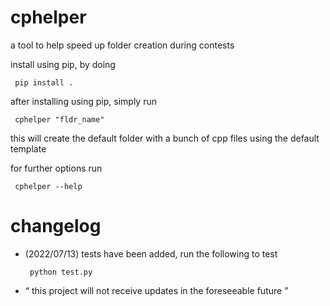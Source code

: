# cphelper

<p> a tool to help speed up folder creation during contests </p>

<p> install using pip, by doing </p>

<code> pip install . </code>

<p> after installing using pip, simply run </p>

<code> cphelper "fldr_name" </code>

<p> this will create the default folder with a bunch of cpp files using the default template </p>

<p> for further options run </p>

<code> cphelper --help </code>

# changelog

- 	<p> (2022/07/13) tests have been added, run the following to test </p>
	<code> python test.py </code>

-	<q> this project will not receive updates in the foreseeable future </q>